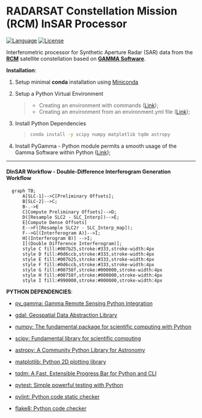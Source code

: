 # RADARSAT Constellation Mission (RCM) InSAR Processor

[![Language][]][1]
[![License][]][1]

Interferometric processor for Synthetic Aperture Radar (SAR) data from the **[RCM][]**
satellite constellation based on **[GAMMA Software][]**.

**Installation**:

1. Setup minimal **conda** installation using [Miniconda][]

2. Setup a Python Virtual Environment

    > -   Creating an environment with commands ([Link][]);
    > -   Creating an environment from an environment.yml file
    >     ([Link][2]);

3. Install Python Dependencies

    > ``` bash
    > conda install -y scipy numpy matplotlib tqdm astropy
    > ```

4. Install PyGamma - Python module permits a smooth usage of the Gamma
    Software within Python ([Link][3]);

---
#### DInSAR Workflow - Double-Difference Interferogram Generation Workflow
```mermaid
  graph TB;
      A[SLC-1]-->C[Preliminary Offsets];
      B[SLC-2]-->C;
      B-.->E
      C[Compute Preliminary Offsets]-->D;
      D([Resample SLC2 - SLC_Interp])-->E;
      E[Compute Dense Offsets]
      E-->F([Resample SLC2r - SLC_Interp_map]);
      F-->G[(Interferogram A)]-->I;
      H[(Interferogram B)] -->I;
      I[(Double Difference Interferogram)];
      style C fill:#007b25,stroke:#333,stroke-width:4px
      style D fill:#0d6ccb,stroke:#333,stroke-width:4px
      style E fill:#007b25,stroke:#333,stroke-width:4px
      style F fill:#0d6ccb,stroke:#333,stroke-width:4px
      style G fill:#00758f,stroke:#000000,stroke-width:4px
      style H fill:#00758f,stroke:#000000,stroke-width:4px
      style I fill:#990000,stroke:#000000,stroke-width:4px

```

**PYTHON DEPENDENCIES**:  
- [py_gamma: Gamma Remote Sensing Python Integration][]
- [gdal: Geospatial Data Abstraction Library][]
- [numpy: The fundamental package for scientific computing with Python][]
- [scipy: Fundamental library for scientific computing][]
- [astropy: A Community Python Library for Astronomy][]
- [matplotlib: Python 2D plotting library][]
- [tqdm: A Fast, Extensible Progress Bar for Python and CLI][]
- [pytest: Simple powerful testing with Python][]
- [pylint: Python code static checker][]
- [flake8: Python code checker][]


  [Language]: https://img.shields.io/badge/python-%3E%3D%203.10-blue
  [License]: https://img.shields.io/bower/l/MI
  [1]: ..%20image::%20https://www.python.org/
  [ICEYE]: ..%20image::%20https://www.iceye.com/
  [GAMMA Software]: ..%20image::%20https://www.gammasoftware.com/
  [RCM]: ..%20image::%20https://www.asc-csa.gc.ca/eng/satellites/radarsat/
  [Miniconda]: https://docs.conda.io/en/latest/miniconda.html
  [Link]: https://docs.conda.io/projects/conda/en/latest/user-guide/tasks/manage-environments.html#creating-an-environment-with-commands
  [2]: https://docs.conda.io/projects/conda/en/latest/user-guide/tasks/manage-environments.html#creating-an-environment-from-an-environment-yml-file
  [3]: https://gamma-rs.ch/uploads/media/upgrades_info_20210701.pdf
  [numpy: The fundamental package for scientific computing with Python]: https://numpy.org
  [py_gamma: Gamma Remote Sensing Python Integration]: http://www.gammasoftware.com
  [numpy: The fundamental package for scientific computing with Python]: https://numpy.org
  [scipy: Fundamental library for scientific computing]: https://scipy.org
  [matplotlib: Python 2D plotting library]: https://matplotlib.org
  [astropy: A Community Python Library for Astronomy]: https://www.astropy.org
  [tqdm: A Fast, Extensible Progress Bar for Python and CLI]: https://github.com/tqdm/tqdm
  [gdal: Geospatial Data Abstraction Library]: https://gdal.org/api/python_bindings.html
  [pytest: Simple powerful testing with Python]: https://docs.pytest.org
  [pylint: Python code static checker]: https://www.pylint.org
  [flake8: Python code checker]: https://flake8.pycqa.org